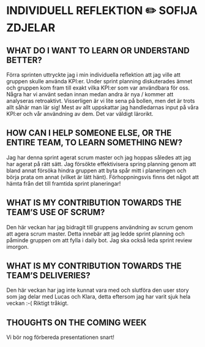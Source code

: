 # INDIVIDUELL REFLEKTION :pencil2: SOFIJA ZDJELAR

## WHAT DO I WANT TO LEARN OR UNDERSTAND BETTER?
Förra sprinten uttryckte jag i min individuella reflektion att jag ville att gruppen skulle använda KPI:er. Under sprint planning diskuterades ämnet och gruppen kom fram till exakt vilka KPI:er som var användbara för oss. Några har vi använt sedan innan medan andra är nya / kommer att analyseras retroaktivt. Visserligen är vi lite sena på bollen, men det är trots allt såhär man lär sig! Mest av allt uppskattar jag handledarnas input på våra KPI:er och vår användning av dem. Det var väldigt lärorikt.  

## HOW CAN I HELP SOMEONE ELSE, OR THE ENTIRE TEAM, TO LEARN SOMETHING NEW? 
Jag har denna sprint agerat scrum master och jag hoppas således att jag har agerat på rätt sätt. Jag försökte effektivisera spring planning genom att bland annat försöka hindra gruppen att byta spår mitt i planeringen och börja prata om annat (vilket är lätt hänt). Förhoppningsvis finns det något att hämta från det till framtida sprint planeringar!  

## WHAT IS MY CONTRIBUTION TOWARDS THE TEAM’S USE OF SCRUM? 
Den här veckan har jag bidragit till gruppens användning av scrum genom att agera scrum master. Detta innebär att jag ledde sprint planning och påminde gruppen om att fylla i daily bot. Jag ska också leda sprint review imorgon. 

## WHAT IS MY CONTRIBUTION TOWARDS THE TEAM’S DELIVERIES? 
Den här veckan har jag inte kunnat vara med och slutföra den user story som jag delar med Lucas och Klara, detta eftersom jag har varit sjuk hela veckan :-( Riktigt tråkigt. 

## THOUGHTS ON THE COMING WEEK
Vi bör nog förbereda presentationen snart! 
